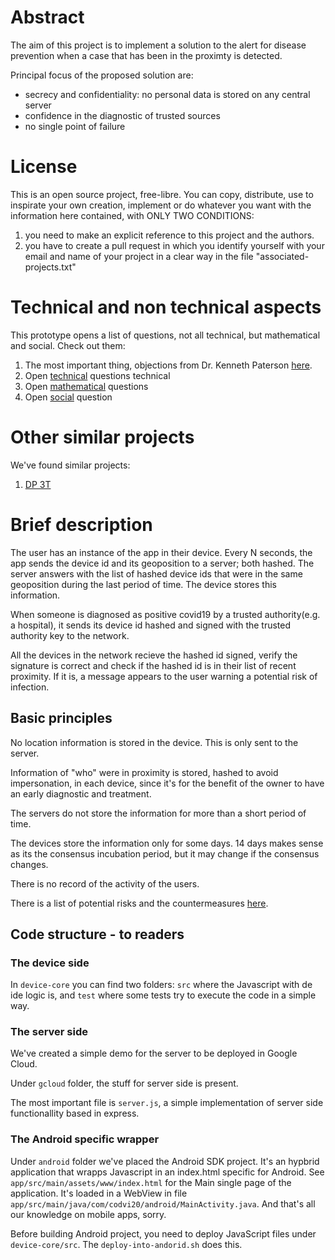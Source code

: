 # Abstract

The aim of this project is to implement a solution to the alert for
disease prevention when a case that has been in the proximty is detected.

Principal focus of the proposed solution are:
   * secrecy and confidentiality: no personal data is stored on any central server
   * confidence in the diagnostic of trusted sources
   * no single point of failure

# License

This is an open source project, free-libre.
You can copy, distribute, use to inspirate your own creation, implement
or do whatever you want with the information here contained, with 
ONLY TWO CONDITIONS: 
  1. you need to make an explicit reference to this project and the authors.
  2. you have to create a pull request in which you identify yourself with your email and name of your project in a clear way in the file "associated-projects.txt"

# Technical and non technical aspects

This prototype opens a list of questions, not all technical, but mathematical
and social. Check out them:
  1. The most important thing, objections from Dr. Kenneth Paterson
[here](dr-paterson-suggestions.md).
  1. Open [technical](open-technical-questions.md) questions technical
  1. Open [mathematical](open-mathematical-questions.md) questions
  1. Open [social](open-social-questions.md) question

# Other similar projects
We've found similar projects:
  1. [DP 3T](https://github.com/DP-3T)

# Brief description
The user has an instance of the app in their device.
Every N seconds, the app sends the device id and its
geoposition to a server; both hashed.
The server answers with the list of hashed device ids that were in the same 
geoposition during the last period of time.
The device stores this information.

When someone is diagnosed as positive covid19 by a trusted authority(e.g. a hospital),
it sends its device id hashed and signed with the trusted authority key to the
network.

All the devices in the network recieve the hashed id signed, verify the
signature is correct and check if the hashed id is in their list of
recent proximity. If it is, a message appears to the user warning a potential
risk of infection.


## Basic principles
No location information is stored in the device. This is only sent to the server.

Information of "who" were in proximity is stored, hashed to avoid impersonation,
in each device, since it's for the benefit of the owner to have an early
diagnostic and treatment.

The servers do not store the information for more than a short period of time. 

The devices store the information only for some days. 14 days makes sense as its the consensus incubation period, but it may change if the consensus changes.

There is no record of the activity of the users.

There is a list of potential risks and the countermeasures [here](risk-and-measures.md).


## Code structure - to readers
### The device side
In `device-core` you can find two folders: `src` where the Javascript with de ide logic is, and `test` where some tests try to execute the code in a simple way.

### The server side
We've created a simple demo for the server to be deployed in Google Cloud.

Under `gcloud` folder, the stuff for server side is present.

The most important file is `server.js`, a simple implementation of server side 
functionallity based in express.

### The Android specific wrapper
Under `android` folder we've placed the Android SDK project.
It's an hypbrid application that wrapps Javascript in an index.html specific
for Android.
See `app/src/main/assets/www/index.html` for the Main single page of the
application. It's loaded in a WebView in file
`app/src/main/java/com/codvi20/android/MainActivity.java`. And that's all our
knowledge on mobile apps, sorry.

Before building Android project, you need to deploy JavaScript files
under `device-core/src`. The `deploy-into-andorid.sh` does this.
